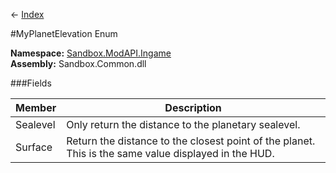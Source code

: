 ← [Index](Api-Index)

#MyPlanetElevation Enum

**Namespace:** [Sandbox.ModAPI.Ingame](Sandbox.ModAPI.Ingame)  
**Assembly:** Sandbox.Common.dll

###Fields

|Member|Description|
|---|---|
|Sealevel|Only return the distance to the planetary sealevel.|
|Surface|Return the distance to the closest point of the planet. This is the same value displayed in the HUD.|

